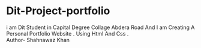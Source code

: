 # Dit-Project-portfolio
i am Dit Student in Capital Degree Collage Abdera Road And I am Creating A Personal Portfolio Website . Using Html And Css .
<br>
Author- Shahnawaz Khan 
